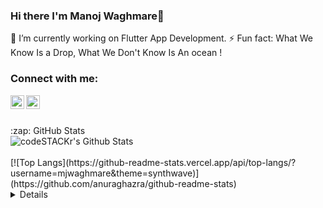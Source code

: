 ### Hi there I'm Manoj Waghmare👋


🔭 I’m currently working on Flutter App Development.
⚡ Fun fact: What We Know Is a Drop, What We Don't Know Is An ocean !

### Connect with me:
[<img align="left" alt="codeSTACKr | LinkedIn" width="22px" src="https://cdn.jsdelivr.net/npm/simple-icons@v3/icons/linkedin.svg" />][linkedin]
[<img align="left" alt="Mr.shinchan_5 | Instagram" width="22px" src="https://cdn.jsdelivr.net/npm/simple-icons@v3/icons/instagram.svg" />][instagram]
<br />
<br />
<summary>:zap: GitHub Stats</summary>

  <img align="left" alt="codeSTACKr's Github Stats" src="https://github-readme-stats.vercel.app/api?username=mjwaghmare&show_icons=true&hide_border=true&count_private=true&theme=synthwave" />
<br />
<br />
[![Top Langs](https://github-readme-stats.vercel.app/api/top-langs/?username=mjwaghmare&theme=synthwave)](https://github.com/anuraghazra/github-readme-stats)



<details>
  
</details>

[instagram]: https://www.instagram.com/mr.shinchan_5/
[linkedin]: https://www.linkedin.com/in/manoj-waghmare-90a883124/

